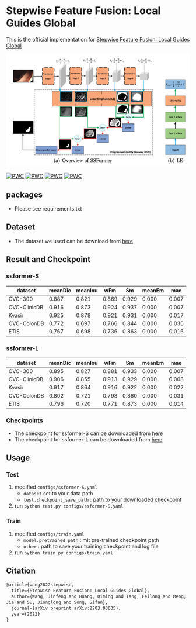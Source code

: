# Stepwise Feature Fusion: Local Guides Global
This is the official implementation for [Stepwise Feature Fusion: Local Guides Global](https://arxiv.org/abs/2203.03635)

![SSformer](/images/ssformer.png)

[![PWC](https://img.shields.io/endpoint.svg?url=https://paperswithcode.com/badge/stepwise-feature-fusion-local-guides-global/medical-image-segmentation-on-cvc-clinicdb)](https://paperswithcode.com/sota/medical-image-segmentation-on-cvc-clinicdb?p=stepwise-feature-fusion-local-guides-global)
[![PWC](https://img.shields.io/endpoint.svg?url=https://paperswithcode.com/badge/stepwise-feature-fusion-local-guides-global/medical-image-segmentation-on-etis)](https://paperswithcode.com/sota/medical-image-segmentation-on-etis?p=stepwise-feature-fusion-local-guides-global)
[![PWC](https://img.shields.io/endpoint.svg?url=https://paperswithcode.com/badge/stepwise-feature-fusion-local-guides-global/medical-image-segmentation-on-kvasir-seg)](https://paperswithcode.com/sota/medical-image-segmentation-on-kvasir-seg?p=stepwise-feature-fusion-local-guides-global)
[![PWC](https://img.shields.io/endpoint.svg?url=https://paperswithcode.com/badge/stepwise-feature-fusion-local-guides-global/medical-image-segmentation-on-cvc-colondb)](https://paperswithcode.com/sota/medical-image-segmentation-on-cvc-colondb?p=stepwise-feature-fusion-local-guides-global)

## packages
- Please see requirements.txt

## Dataset
- The dataset we used can be download from [here](https://drive.google.com/file/d/1z48bsJftdp4akAlWOziqt6032huYYN9k/view?usp=sharing)

## Result and Checkpoint
### ssformer-S
|  dataset   | meanDic  | meanIou  | wFm  | Sm  | meanEm  | mae  |
|  ----  | ----  |  ----  | ----  |  ----  | ----  |  ----  | 
| CVC-300  | 0.887 | 0.821  | 0.869 | 0.929  | 0.000 | 0.007  |
| CVC-ClinicDB  | 0.916 | 0.873  | 0.924 | 0.937  | 0.000 | 0.007  |
| Kvasir  | 0.925 | 0.878  | 0.921 | 0.931  | 0.000 | 0.017  |
| CVC-ColonDB  | 0.772 | 0.697  | 0.766 | 0.844  | 0.000 | 0.036  |
| ETIS | 0.767 | 0.698  | 0.736 | 0.863  | 0.000 | 0.016 |
### ssformer-L
|  dataset   | meanDic  | meanIou  | wFm  | Sm  | meanEm  | mae  |
|  ----  | ----  |  ----  | ----  |  ----  | ----  |  ----  | 
| CVC-300  | 0.895 | 0.827  | 0.881 | 0.933  | 0.000 | 0.007  |
| CVC-ClinicDB  | 0.906 | 0.855  | 0.913 | 0.929  | 0.000 | 0.008 |
| Kvasir  | 0.917 | 0.864  | 0.916 | 0.922  | 0.000 | 0.022  |
| CVC-ColonDB  | 0.802 | 0.721 | 0.798 | 0.860  | 0.000 | 0.031  |
| ETIS | 0.796 | 0.720  | 0.771 | 0.873  | 0.000 | 0.014 |

### Checkpoints
- The checkpoint for ssformer-S can be downloaded from [here](https://drive.google.com/file/d/1CdX0K1_ZDMrEVGK2cmBfp33lYxLEBwlw/view?usp=sharing)
- The checkpoint for ssformer-L can be downloaded from [here](https://drive.google.com/file/d/1CEwUOPm1otoEGfXSvcX-y1x80583-Q9C/view?usp=sharing)

## Usage
### Test
1. modified `configs/ssformer-S.yaml`
   - `dataset` set to your data path
   - `test.checkpoint_save_path` : path to your downloaded checkpoint
2. run `python test.py configs/ssformer-S.yaml`

### Train
1. modified `configs/train.yaml`
   - `model.pretrained_path` : mit pre-trained checkpoint path
   - `other` : path to save your training checkpoint and log file
2. run `python train.py configs/train.yaml`

## Citation
```
@article{wang2022stepwise,
  title={Stepwise Feature Fusion: Local Guides Global},
  author={Wang, Jinfeng and Huang, Qiming and Tang, Feilong and Meng, Jia and Su, Jionglong and Song, Sifan},
  journal={arXiv preprint arXiv:2203.03635},
  year={2022}
}
```
